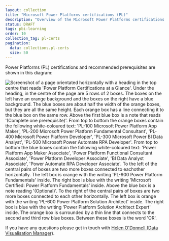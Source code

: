 ```yaml
---
layout: collection
title: "Microsoft Power Platforms certifications (PL)"
description: "Overview of the Microsoft Power Platforms certifications relevant to the NHSBSA"
status: DRAFT
tags: pbi-learning
order: 10
collection_tag: pl-certs
pagination:
  data: collections.pl-certs
  size: 50
---
```

Power Platforms (PL) certifications and recommended prerequisites are shown in this diagram:  

![Screenshot of a page orientated horizontally with a heading in the top centre that reads 'Power Platform Certifications at a Glance'. Under the heading, in the centre of the page are 5 rows of 2 boxes. The boxes on the left have an orange background and the boxes on the right have a blue background. The blue boxes are about half the width of the orange boxes, but they are all the same height. Each orange box has a line connecting it to the blue box on the same row. Above the first blue box is a note that reads '(Complete one prerequisite)'. From top to bottom the orange boxes contain the following white-coloured text: 'PL-100 Microsoft Power Platform App Maker', 'PL-200 Microsoft Power Platform Fundamental Consultant', 'PL-400 Microsoft Power Platform Developer', 'PL-300 Microsoft Power BI Data Analyst', 'PL-500 Microsoft Power Automate RPA Developer'. From top to bottom the blue boxes contain the following white-coloured text: 'Power Platform App Maker Associate', 'Power Platform Functional Consultant Associate', 'Power Platform Developer Associate', 'BI Data Analyst Associate', 'Power Automate RPA Developer Associate'. To the left of the central pairs of boxes are two more boxes connected to eachother horizontally. The left box is orange with the writing 'PL-900 Power Platform Fundamentals' inside. The right box is blue with the writing 'Microsoft Certified: Power Platform Fundamentals' inside. Above the blue box is a note reading '(Optional)'. To the right of the central pairs of boxes are two more boxes connected to each other horizontally. The left box is orange with the writing 'PL-600 Power Platform Solution Architect' inside. The right box is blue with the writing 'Power Platform Solution Architect Expert' inside. The orange box is surrounded by a thin line that connects to the second and third row blue boxes. Between these boxes is the word 'OR'.](../PL-certifications.png)  

If you have any questions please get in touch with [Helen O'Donnell (Data Visualisation Manager)][email address].

[email address]: mailto:helen.odonnell@nhsbsa.nhs.uk